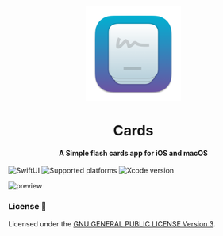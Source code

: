 <p align="center">
  <img src="Cards/Resources/Assets.xcassets/AppIcon.appiconset/512x512@2x.png" height="192">
  <h1 align="center">Cards</h1>
	<h4 align="center">A Simple flash cards app for iOS and macOS</h4>
</p>

![SwiftUI](https://img.shields.io/badge/SwiftUI-black?logo=swift)
![Supported platforms](https://img.shields.io/badge/Platforms-iOS%2016.0+%20|%20macOS%2013.0-white?logo=apple)
![Xcode version](https://img.shields.io/badge/Xcode%2014.1+-black?logo=xcode)

![preview](https://github.com/Rminsh/Cards/raw/main/preview.GIF)

### License 📝

Licensed under the [GNU GENERAL PUBLIC LICENSE Version 3](https://github.com/Rminsh/Cards/blob/main/LICENSE.md).
